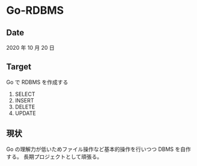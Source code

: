 # Go-RDBMS

## Date

2020 年 10 月 20 日

## Target

Go で RDBMS を作成する

1. SELECT
2. INSERT
3. DELETE
4. UPDATE

## 現状

Go の理解力が低いためファイル操作など基本的操作を行いつつ DBMS を自作する。
長期プロジェクトとして頑張る。
